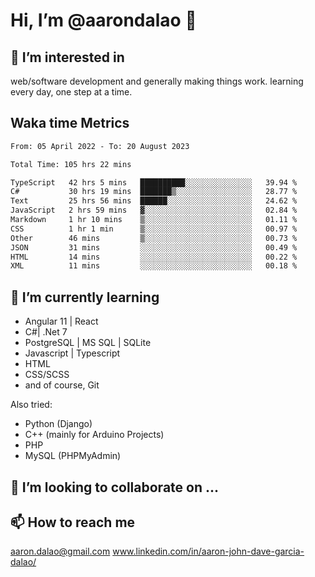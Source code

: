 # __Hi, I’m @aarondalao__ 👋 
## 👀 I’m interested in 
web/software development and generally making things work.
learning every day, one step at a time. 

## Waka time Metrics
<!--START_SECTION:waka-->

```txt
From: 05 April 2022 - To: 20 August 2023

Total Time: 105 hrs 22 mins

TypeScript   42 hrs 5 mins   ██████████░░░░░░░░░░░░░░░   39.94 %
C#           30 hrs 19 mins  ███████▒░░░░░░░░░░░░░░░░░   28.77 %
Text         25 hrs 56 mins  ██████░░░░░░░░░░░░░░░░░░░   24.62 %
JavaScript   2 hrs 59 mins   ▓░░░░░░░░░░░░░░░░░░░░░░░░   02.84 %
Markdown     1 hr 10 mins    ▒░░░░░░░░░░░░░░░░░░░░░░░░   01.11 %
CSS          1 hr 1 min      ▒░░░░░░░░░░░░░░░░░░░░░░░░   00.97 %
Other        46 mins         ▒░░░░░░░░░░░░░░░░░░░░░░░░   00.73 %
JSON         31 mins         ░░░░░░░░░░░░░░░░░░░░░░░░░   00.49 %
HTML         14 mins         ░░░░░░░░░░░░░░░░░░░░░░░░░   00.22 %
XML          11 mins         ░░░░░░░░░░░░░░░░░░░░░░░░░   00.18 %
```

<!--END_SECTION:waka-->

## 🌱 I’m currently learning 

- Angular 11 | React 
- C#| .Net 7
- PostgreSQL | MS SQL | SQLite
- Javascript | Typescript
- HTML 
- CSS/SCSS
- and of course, Git 


Also tried:
- Python (Django)
- C++ (mainly for Arduino Projects)
- PHP
- MySQL (PHPMyAdmin)


## 💞️ I’m looking to collaborate on ...

## 📫 How to reach me 
aaron.dalao@gmail.com
www.linkedin.com/in/aaron-john-dave-garcia-dalao/

<!---
aarondalao/aarondalao is a ✨ special ✨ repository because its `README.md` (this file) appears on your GitHub profile.
You can click the Preview link to take a look at your changes.
--->
